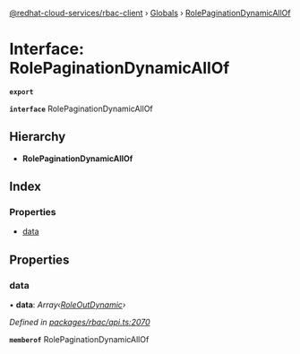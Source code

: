 [@redhat-cloud-services/rbac-client](../README.md) › [Globals](../globals.md) › [RolePaginationDynamicAllOf](rolepaginationdynamicallof.md)

# Interface: RolePaginationDynamicAllOf

**`export`** 

**`interface`** RolePaginationDynamicAllOf

## Hierarchy

* **RolePaginationDynamicAllOf**

## Index

### Properties

* [data](rolepaginationdynamicallof.md#data)

## Properties

###  data

• **data**: *Array‹[RoleOutDynamic](roleoutdynamic.md)›*

*Defined in [packages/rbac/api.ts:2070](https://github.com/RedHatInsights/javascript-clients/blob/master/packages/rbac/api.ts#L2070)*

**`memberof`** RolePaginationDynamicAllOf
